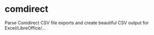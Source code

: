 # comdirect
Parse Comdirect CSV file exports and create beautiful CSV output for Excel/LibreOffice/...
